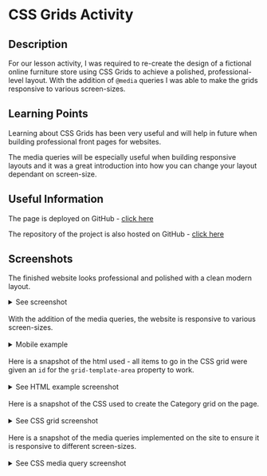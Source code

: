 # CSS Grids Activity

## Description

For our lesson activity, I was required to re-create the design of a fictional online furniture store using CSS Grids to achieve a polished, professional-level layout. With the addition of `@media` queries I was able to make the grids responsive to various screen-sizes. 

## Learning Points

Learning about CSS Grids has been very useful and will help in future when building professional front pages for websites. 

The media queries will be especially useful when building responsive layouts and it was a great introduction into how you can change your layout dependant on screen-size.

## Useful Information

The page is deployed on GitHub - [click here](https://rbrd87.github.io/css-grids-activity/)

The repository of the project is also hosted on GitHub - [click here](https://github.com/rbrd87/css-grids-activity)

## Screenshots

The finished website looks professional and polished with a clean modern layout. 
<br>
<details>
  <summary>See screenshot</summary>

  ![screenshot of the finished website](assets/screenshots/finished-website.png)
  
</details>
<br>
With the addition of the media queries, the website is responsive to various screen-sizes.
<br><br>
<details>
  <summary>Mobile example</summary>

  ![screenshot of website on smaller screen](assets/screenshots/mobile-view.png)
  
</details>
<br>
Here is a snapshot of the html used - all items to go in the CSS grid were given an <code>id</code> for the <code>grid-template-area</code> property to work.
<br><br>
<details>
  <summary>See HTML example screenshot</summary>

  ![screenshot of the html](assets/screenshots/html-snapshot.png)
  
</details>
<br>
Here is a snapshot of the CSS used to create the Category grid on the page.
<br><br>
<details>
  <summary>See CSS grid screenshot</summary>

  ![screenshot of the html](assets/screenshots/css-grid-example.png)
  
</details>
<br>
Here is a snapshot of the media queries implemented on the site to ensure it is responsive to different screen-sizes.
<br><br>
<details>
  <summary>See CSS media query screenshot</summary>

  ![screenshot of the html](assets/screenshots/html-snapshot.png)
  
</details>